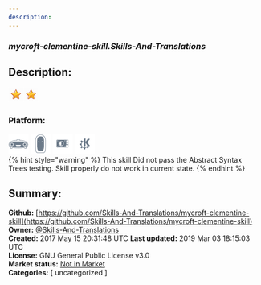 ```yaml
---
description: 
---
```


### _mycroft-clementine-skill.Skills-And-Translations_  
## Description:  
  
![](../.gitbook/assets/star.png)![](../.gitbook/assets/star.png)  
  
### Platform:  
 ![Mark I](../.gitbook/assets/mark-1-icon.png)  ![Mark II](../.gitbook/assets/mark-2-icon.png)  ![Picroft](../.gitbook/assets/picroft-icon.png)  ![plasmoid](../.gitbook/assets/kde.png)   
{% hint style="warning" %}
This skill Did not pass the Abstract Syntax Trees testing. Skill properly do not work in current state.
{% endhint %}
  
## Summary:  
**Github:** [https://github.com/Skills-And-Translations/mycroft-clementine-skill](https://github.com/Skills-And-Translations/mycroft-clementine-skill)  
**Owner:** [@Skills-And-Translations](https://github.com/Skills-And-Translations)  
**Created:** 2017 May 15 20:31:48 UTC  **Last updated:** 2019 Mar 03 18:15:03 UTC  
**License:** GNU General Public License v3.0  
**Market status:** [Not in Market](https://market.mycroft.ai/skill/)  
**Categories:** [ uncategorized ]   

